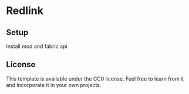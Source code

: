 # Redlink

## Setup

Install mod and fabric api

## License

This template is available under the CC0 license. Feel free to learn from it and incorporate it in your own projects.
